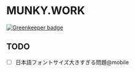 # MUNKY.WORK

[![Greenkeeper badge](https://badges.greenkeeper.io/munky69rock/portfolio.svg)](https://greenkeeper.io/)

## TODO

- [ ] 日本語フォントサイズ大きすぎる問題@mobile
